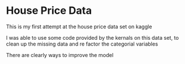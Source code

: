 # House Price Data

This is my first attempt at the house price data set on kaggle

I was able to use some code provided by the kernals on this data set, to clean up the missing data and re factor the categorial variables 

There are clearly ways to improve the model
